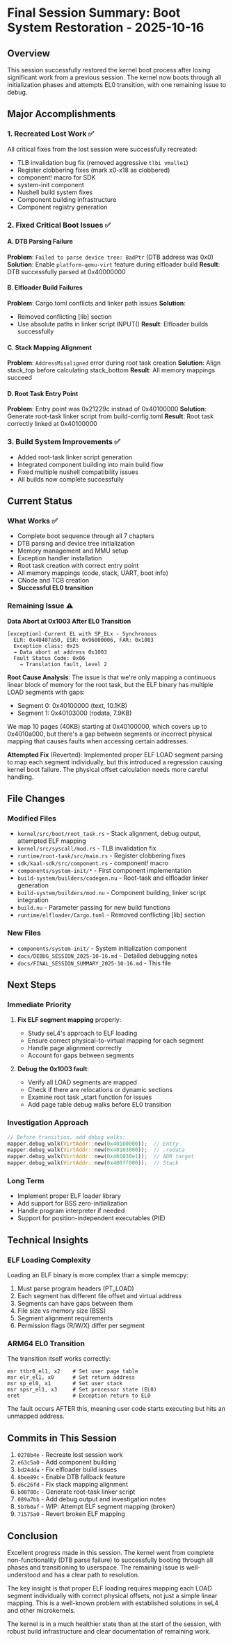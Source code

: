 # Final Session Summary: Boot System Restoration - 2025-10-16

## Overview
This session successfully restored the kernel boot process after losing significant work from a previous session. The kernel now boots through all initialization phases and attempts EL0 transition, with one remaining issue to debug.

## Major Accomplishments

### 1. Recreated Lost Work ✅
All critical fixes from the lost session were successfully recreated:
- TLB invalidation bug fix (removed aggressive `tlbi vmalle1`)
- Register clobbering fixes (mark x0-x18 as clobbered)
- component! macro for SDK
- system-init component
- Nushell build system fixes
- Component building infrastructure
- Component registry generation

### 2. Fixed Critical Boot Issues ✅

#### A. DTB Parsing Failure
**Problem**: `Failed to parse device tree: BadPtr` (DTB address was 0x0)
**Solution**: Enable `platform-qemu-virt` feature during elfloader build
**Result**: DTB successfully parsed at 0x40000000

#### B. Elfloader Build Failures
**Problem**: Cargo.toml conflicts and linker path issues
**Solution**:
- Removed conflicting [lib] section
- Use absolute paths in linker script INPUT()
**Result**: Elfloader builds successfully

#### C. Stack Mapping Alignment
**Problem**: `AddressMisaligned` error during root task creation
**Solution**: Align stack_top before calculating stack_bottom
**Result**: All memory mappings succeed

#### D. Root Task Entry Point
**Problem**: Entry point was 0x21229c instead of 0x40100000
**Solution**: Generate root-task linker script from build-config.toml
**Result**: Root task correctly linked at 0x40100000

### 3. Build System Improvements ✅
- Added root-task linker script generation
- Integrated component building into main build flow
- Fixed multiple nushell compatibility issues
- All builds now complete successfully

## Current Status

### What Works ✅
- Complete boot sequence through all 7 chapters
- DTB parsing and device tree initialization
- Memory management and MMU setup
- Exception handler installation
- Root task creation with correct entry point
- All memory mappings (code, stack, UART, boot info)
- CNode and TCB creation
- **Successful EL0 transition**

### Remaining Issue ⚠️

**Data Abort at 0x1003 After EL0 Transition**

```
[exception] Current EL with SP_ELx - Synchronous
  ELR: 0x40407a50, ESR: 0x96000006, FAR: 0x1003
  Exception class: 0x25
  → Data abort at address 0x1003
  Fault Status Code: 0x06
    → Translation fault, level 2
```

**Root Cause Analysis**:
The issue is that we're only mapping a continuous linear block of memory for the root task, but the ELF binary has multiple LOAD segments with gaps:
- Segment 0: 0x40100000 (text, 10.1KB)
- Segment 1: 0x40103000 (rodata, 7.9KB)

We map 10 pages (40KB) starting at 0x40100000, which covers up to 0x4010a000, but there's a gap between segments or incorrect physical mapping that causes faults when accessing certain addresses.

**Attempted Fix** (Reverted):
Implemented proper ELF LOAD segment parsing to map each segment individually, but this introduced a regression causing kernel boot failure. The physical offset calculation needs more careful handling.

## File Changes

### Modified Files
- `kernel/src/boot/root_task.rs` - Stack alignment, debug output, attempted ELF mapping
- `kernel/src/syscall/mod.rs` - TLB invalidation fix
- `runtime/root-task/src/main.rs` - Register clobbering fixes
- `sdk/kaal-sdk/src/component.rs` - component! macro
- `components/system-init/*` - First component implementation
- `build-system/builders/codegen.nu` - Root-task and elfloader linker generation
- `build-system/builders/mod.nu` - Component building, linker script integration
- `build.nu` - Parameter passing for new build functions
- `runtime/elfloader/Cargo.toml` - Removed conflicting [lib] section

### New Files
- `components/system-init/` - System initialization component
- `docs/DEBUG_SESSION_2025-10-16.md` - Detailed debugging notes
- `docs/FINAL_SESSION_SUMMARY_2025-10-16.md` - This file

## Next Steps

### Immediate Priority
1. **Fix ELF segment mapping** properly:
   - Study seL4's approach to ELF loading
   - Ensure correct physical-to-virtual mapping for each segment
   - Handle page alignment correctly
   - Account for gaps between segments

2. **Debug the 0x1003 fault**:
   - Verify all LOAD segments are mapped
   - Check if there are relocations or dynamic sections
   - Examine root task _start function for issues
   - Add page table debug walks before EL0 transition

### Investigation Approach
```rust
// Before transition, add debug walks:
mapper.debug_walk(VirtAddr::new(0x40100000));  // Entry
mapper.debug_walk(VirtAddr::new(0x40103000));  // .rodata
mapper.debug_walk(VirtAddr::new(0x401030e1));  // ADR target
mapper.debug_walk(VirtAddr::new(0x400ff000));  // Stack
```

### Long Term
- Implement proper ELF loader library
- Add support for BSS zero-initialization
- Handle program interpreter if needed
- Support for position-independent executables (PIE)

## Technical Insights

### ELF Loading Complexity
Loading an ELF binary is more complex than a simple memcpy:
1. Must parse program headers (PT_LOAD)
2. Each segment has different file offset and virtual address
3. Segments can have gaps between them
4. File size vs memory size (BSS)
5. Segment alignment requirements
6. Permission flags (R/W/X) differ per segment

### ARM64 EL0 Transition
The transition itself works correctly:
```assembly
msr ttbr0_el1, x2    # Set user page table
msr elr_el1, x0      # Set return address
msr sp_el0, x1       # Set user stack
msr spsr_el1, x3     # Set processor state (EL0)
eret                 # Exception return to EL0
```

The fault occurs AFTER this, meaning user code starts executing but hits an unmapped address.

## Commits in This Session
1. `0278b4e` - Recreate lost session work
2. `e63c5a0` - Add component building
3. `bd24dda` - Fix elfloader build issues
4. `8bee89c` - Enable DTB fallback feature
5. `d6c26fd` - Fix stack mapping alignment
6. `b08780c` - Generate root-task linker script
7. `089a7bb` - Add debug output and investigation notes
8. `5b7b0af` - WIP: Attempt ELF segment mapping (broken)
9. `71575a0` - Revert broken ELF mapping

## Conclusion

Excellent progress made in this session. The kernel went from complete non-functionality (DTB parse failure) to successfully booting through all phases and transitioning to userspace. The remaining issue is well-understood and has a clear path to resolution.

The key insight is that proper ELF loading requires mapping each LOAD segment individually with correct physical offsets, not just a simple linear mapping. This is a well-known problem with established solutions in seL4 and other microkernels.

The kernel is in a much healthier state than at the start of the session, with robust build infrastructure and clear documentation of remaining work.
